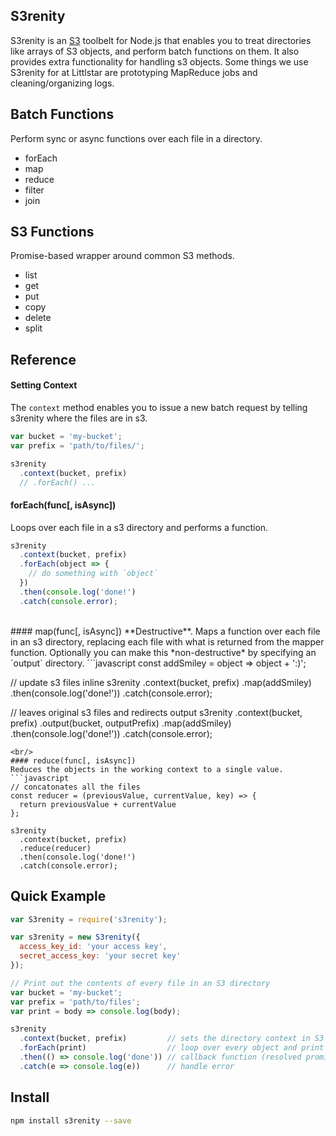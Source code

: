 ## S3renity
S3renity is an [S3](https://aws.amazon.com/s3/) toolbelt for Node.js that enables you to treat directories like arrays of S3 objects, and perform batch functions on them. It also provides extra functionality for handling s3 objects. Some things we use S3renity for at Littlstar are prototyping MapReduce jobs and cleaning/organizing logs.

## Batch Functions
Perform sync or async functions over each file in a directory.
- forEach
- map
- reduce
- filter
- join

## S3 Functions
Promise-based wrapper around common S3 methods.
- list
- get
- put
- copy
- delete
- split

## Reference
#### Setting Context
The `context` method enables you to issue a new batch request by telling s3renity where the files are in s3.
```javascript
var bucket = 'my-bucket';
var prefix = 'path/to/files/';

s3renity
  .context(bucket, prefix)
  // .forEach() ...
```
#### forEach(func[, isAsync])
Loops over each file in a s3 directory and performs a function.
```javascript
s3renity
  .context(bucket, prefix)
  .forEach(object => {
    // do something with `object`
  })
  .then(console.log('done!')
  .catch(console.error);
```
<br/>
#### map(func[, isAsync])
**Destructive**. Maps a function over each file in an s3 directory, replacing each file with what is returned
from the mapper function.  Optionally you can make this *non-destructive* by specifying an `output` directory.
```javascript
const addSmiley = object => object + ':)';

// update s3 files inline
s3renity
  .context(bucket, prefix)
  .map(addSmiley)
  .then(console.log('done!'))
  .catch(console.error);

// leaves original s3 files and redirects output
s3renity
  .context(bucket, prefix)
  .output(bucket, outputPrefix)
  .map(addSmiley)
  .then(console.log('done!'))
  .catch(console.error);
```
<br/>
#### reduce(func[, isAsync])
Reduces the objects in the working context to a single value.
```javascript
// concatonates all the files
const reducer = (previousValue, currentValue, key) => {
  return previousValue + currentValue
};

s3renity
  .context(bucket, prefix)
  .reduce(reducer)
  .then(console.log('done!')
  .catch(console.error);
```

## Quick Example
```javascript
var S3renity = require('s3renity');

var s3renity = new S3renity({
  access_key_id: 'your access key',
  secret_access_key: 'your secret key'
});

// Print out the contents of every file in an S3 directory
var bucket = 'my-bucket';
var prefix = 'path/to/files';
var print = body => console.log(body);

s3renity
  .context(bucket, prefix)         // sets the directory context in S3
  .forEach(print)                  // loop over every object and print it
  .then(() => console.log('done')) // callback function (resolved promise)
  .catch(e => console.log(e))      // handle error
```

## Install
```bash
npm install s3renity --save
```
